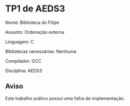 # TP1 de AEDS3
Nome: Biblioteca do Filipe

Assunto: Ordenação externa

Linguagem: C

Bibliotecas necessárias: Nenhuma

Compilador: GCC

Disciplina: AEDS3

## Aviso
Este trabalho prático possui uma falha de implementação.
